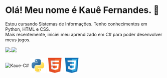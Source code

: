 <h1>Olá! Meu nome é Kauê Fernandes. 👋</h1>

<p> Estou cursando Sistemas de Informações. Tenho conhecimentos em Python, HTML e CSS.
  <br>
  Mais recentemente, iniciei meu aprendizado em C# para poder desenvolver meus jogos. 
</p>

<a href="https://github.com/kaue-fernandescp/github-readme-stats">
  <img height=175 align="center" src="https://github-readme-stats.vercel.app/api?username=kaue-fernandescp&show_icons=true&theme=transparent" />
</a>
<a href="https://github.com/kaue-fernandescp/convoychat">
  <img height=125 align="center" src="https://github-readme-stats.vercel.app/api/top-langs?username=kaue-fernandescp&layout=compact&langs_count=8&card_width=320&theme=transparent" />
</a>

<div style="display: inline_block"><br>
  <img align="center" alt="Kaue-C#" height="50" width="50" src="https://gistcdn.githack.com/johndward01/95c1d09de9e3707cfb4154989962376d/raw/f74007782421219d9e9ab4b6a27de2e172a8b714/csharp-logo.svg">
 <img align="center" alt="Kaue-Py" height="50" width="50" src="https://raw.githubusercontent.com/devicons/devicon/master/icons/python/python-original.svg">
  <img align="center" alt="Kaue-HTML" height="50" width="50" src="https://raw.githubusercontent.com/devicons/devicon/master/icons/html5/html5-original.svg">
  <img align="center" alt="Kaue-CSS" height="50" width="50" src="https://raw.githubusercontent.com/devicons/devicon/master/icons/css3/css3-original.svg">
</div>
